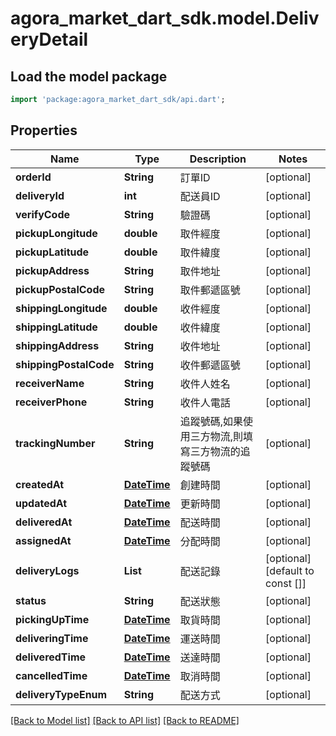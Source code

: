 # agora_market_dart_sdk.model.DeliveryDetail

## Load the model package
```dart
import 'package:agora_market_dart_sdk/api.dart';
```

## Properties
Name | Type | Description | Notes
------------ | ------------- | ------------- | -------------
**orderId** | **String** | 訂單ID | [optional] 
**deliveryId** | **int** | 配送員ID | [optional] 
**verifyCode** | **String** | 驗證碼 | [optional] 
**pickupLongitude** | **double** | 取件經度 | [optional] 
**pickupLatitude** | **double** | 取件緯度 | [optional] 
**pickupAddress** | **String** | 取件地址 | [optional] 
**pickupPostalCode** | **String** | 取件郵遞區號 | [optional] 
**shippingLongitude** | **double** | 收件經度 | [optional] 
**shippingLatitude** | **double** | 收件緯度 | [optional] 
**shippingAddress** | **String** | 收件地址 | [optional] 
**shippingPostalCode** | **String** | 收件郵遞區號 | [optional] 
**receiverName** | **String** | 收件人姓名 | [optional] 
**receiverPhone** | **String** | 收件人電話 | [optional] 
**trackingNumber** | **String** | 追蹤號碼,如果使用三方物流,則填寫三方物流的追蹤號碼 | [optional] 
**createdAt** | [**DateTime**](DateTime.md) | 創建時間 | [optional] 
**updatedAt** | [**DateTime**](DateTime.md) | 更新時間 | [optional] 
**deliveredAt** | [**DateTime**](DateTime.md) | 配送時間 | [optional] 
**assignedAt** | [**DateTime**](DateTime.md) | 分配時間 | [optional] 
**deliveryLogs** | **List<String>** | 配送記錄 | [optional] [default to const []]
**status** | **String** | 配送狀態 | [optional] 
**pickingUpTime** | [**DateTime**](DateTime.md) | 取貨時間 | [optional] 
**deliveringTime** | [**DateTime**](DateTime.md) | 運送時間 | [optional] 
**deliveredTime** | [**DateTime**](DateTime.md) | 送達時間 | [optional] 
**cancelledTime** | [**DateTime**](DateTime.md) | 取消時間 | [optional] 
**deliveryTypeEnum** | **String** | 配送方式 | [optional] 

[[Back to Model list]](../README.md#documentation-for-models) [[Back to API list]](../README.md#documentation-for-api-endpoints) [[Back to README]](../README.md)


